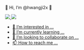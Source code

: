 👋 Hi, I’m @hwangji2x 👋

<a href="https://velog.io/@hwangji2x" target="_blank"><img src="https://img.shields.io/badge/Velo-20C997?style=flat-square&logo=Velog&logoColor=white"/>
<a href="hwangji2x@gmail.com" target="_blank"><img src="https://img.shields.io/badge/Gmail-EA4335?style=flat-square&logo=Gmail&logoColor=white"/>
  
- 👀 I’m interested in ...
- 🌱 I’m currently learning ...
- 💞️ I’m looking to collaborate on ...
- 📫 How to reach me ...

<!---
hwangji2x/hwangji2x is a ✨ special ✨ repository because its `README.md` (this file) appears on your GitHub profile.
You can click the Preview link to take a look at your changes.
--->


